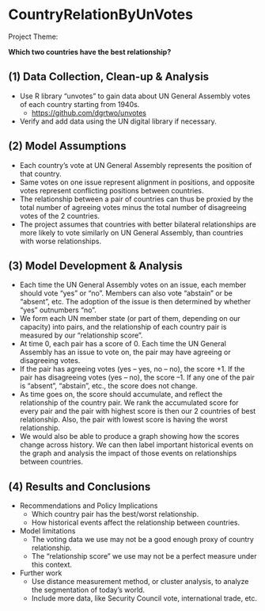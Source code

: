 # CountryRelationByUnVotes

Project Theme:  

**Which two countries have the best relationship?** 

## (1) Data Collection, Clean-up & Analysis 

 - Use R library “unvotes” to gain data about UN General Assembly votes of each country starting from 1940s.  
   -  https://github.com/dgrtwo/unvotes
 - Verify and add data using the UN digital library if necessary. 

## (2) Model Assumptions 

 - Each country’s vote at UN General Assembly represents the position of that country. 
 - Same votes on one issue represent alignment in positions, and opposite votes represent conflicting positions between countries. 
 - The relationship between a pair of countries can thus be proxied by the total number of agreeing votes minus the total number of disagreeing votes of the 2 countries. 
 - The project assumes that countries with better bilateral relationships are more likely to vote similarly on UN General Assembly, than countries with worse relationships. 

## (3) Model Development & Analysis 

 - Each time the UN General Assembly votes on an issue, each member should vote “yes” or “no”. Members can also vote “abstain” or be “absent”, etc. The adoption of the issue is then determined by whether “yes” outnumbers “no”. 
 - We form each UN member state (or part of them, depending on our capacity) into pairs, and the relationship of each country pair is measured by our “relationship score”. 
 - At time 0, each pair has a score of 0. Each time the UN General Assembly has an issue to vote on, the pair may have agreeing or disagreeing votes. 
 - If the pair has agreeing votes (yes – yes, no – no), the score +1. If the pair has disagreeing votes (yes – no), the score –1. If any one of the pair is “absent”, “abstain”, etc., the score does not change. 
 - As time goes on, the score should accumulate, and reflect the relationship of the country pair. We rank the accumulated score for every pair and the pair with highest score is then our 2 countries of best relationship. Also, the pair with lowest score is having the worst relationship. 
 - We would also be able to produce a graph showing how the scores change across history. We can then label important historical events on the graph and analysis the impact of those events on relationships between countries. 

## (4) Results and Conclusions 

 - Recommendations and Policy Implications 
    - Which country pair has the best/worst relationship. 
    - How historical events affect the relationship between countries. 
 - Model limitations 
   - The voting data we use may not be a good enough proxy of country relationship. 
   - The “relationship score” we use may not be a perfect measure under this context. 
 - Further work 
   - Use distance measurement method, or cluster analysis, to analyze the segmentation of today’s world. 
   - Include more data, like Security Council vote, international trade, etc. 
